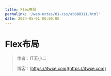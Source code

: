 ```yaml
---
title: Flex布局
permalink: '/web-notes/01-css/ab688311.html'
date: 2024-05-01 00:00:00
---
```


# Flex布局

> 作者：IT王小二
>
> 博客：[https://itwxe.com](https://itwxe.com)

